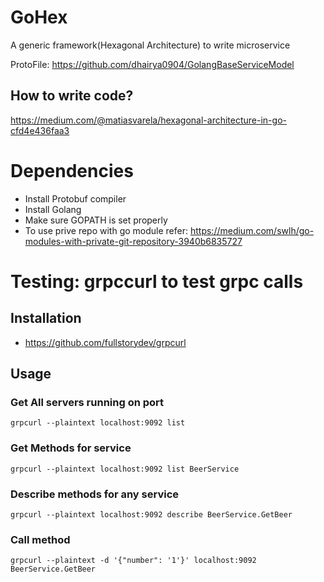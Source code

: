 # GoHex
A generic framework(Hexagonal Architecture) to write microservice

ProtoFile: https://github.com/dhairya0904/GolangBaseServiceModel

## How to write code?

https://medium.com/@matiasvarela/hexagonal-architecture-in-go-cfd4e436faa3

# Dependencies
* Install Protobuf compiler
* Install Golang
* Make sure GOPATH is set properly
* To use prive repo with go module refer: https://medium.com/swlh/go-modules-with-private-git-repository-3940b6835727

# Testing: grpccurl to test grpc calls

## Installation
* https://github.com/fullstorydev/grpcurl

## Usage 

### Get All servers running on port
```
grpcurl --plaintext localhost:9092 list
```

### Get Methods for service
```
grpcurl --plaintext localhost:9092 list BeerService
```

### Describe methods for any service
```
grpcurl --plaintext localhost:9092 describe BeerService.GetBeer
```

### Call method 
```
grpcurl --plaintext -d '{"number": '1'}' localhost:9092 BeerService.GetBeer
```
